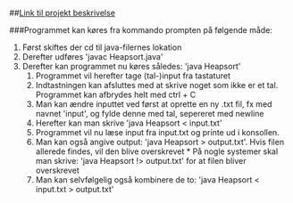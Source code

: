 ##[Link til projekt beskrivelse](http://www.imada.sdu.dk/~rolf/Edu/DM507/F17/projectPartI.pdf)


###Programmet kan køres fra kommando prompten på følgende måde:

1. Først skiftes der cd til java-filernes lokation
2. Derefter udføres 'javac Heapsort.java'
3. Derefter kan programmet nu køres således: 'java Heapsort'
    1. Programmet vil herefter tage (tal-)input fra tastaturet
    2. Indtastningen kan afsluttes med at skrive noget som ikke er et tal. Programmet kan afbrydes helt med ctrl + C
      1. Man kan ændre inputtet ved først at oprette en ny .txt fil, fx med navnet 'input', og fylde denne med tal, sepereret med newline
      2. Herefter kan man skrive 'java Heapsort < input.txt'
      3. Programmet vil nu læse input fra input.txt og printe ud i konsollen.
      4. Man kan også angive output: 'java Heapsort > output.txt'. Hvis filen allerede findes, vil den blive overskrevet
        * På nogle systemer skal man skrive: 'java Heapsort !> output.txt' for at filen bliver overskrevet
      5. Man kan selvfølgelig også kombinere de to: 'java Heapsort < input.txt > output.txt'
